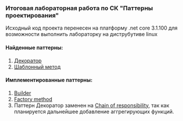 ### Итоговая лабораторная работа по СК "Паттерны проектирования"

Исходный код проекта перенесен на платформу .net core 3.1.100 для возможности выполнить лабораторку на диструбутиве linux

#### Найденные паттерны:
1. [Декоратор](https://github.com/daria-kay/design-patterns-lab/blob/master/Xrm.ReportUtility/Infrastructure/DataTransformerCreator.cs)
1. [Шаблонный метод](https://github.com/daria-kay/design-patterns-lab/blob/master/Xrm.ReportUtility/Services/ReportServiceBase.cs)

#### Имплементированные паттерны:

1. [Builder](https://github.com/daria-kay/design-patterns-lab/blob/master/Xrm.ReportUtility/Models/ReportConfig.cs)
2. [Factory method](https://github.com/daria-kay/design-patterns-lab/blob/master/Xrm.ReportUtility/Services/ReportService.cs)
3. Паттерн Декоратор заменен на [Chain of responsibility](), так как планируется дальнейшее добавление аггрегирующих функций.


